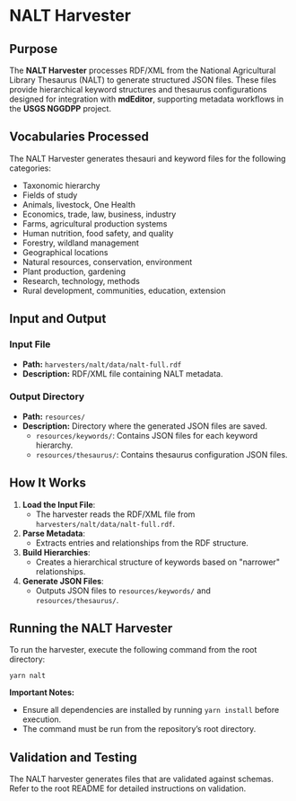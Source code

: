 # NALT Harvester

## Purpose

The **NALT Harvester** processes RDF/XML from the National Agricultural Library Thesaurus (NALT) to generate structured JSON files. These files provide hierarchical keyword structures and thesaurus configurations designed for integration with **mdEditor**, supporting metadata workflows in the **USGS NGGDPP** project.

## Vocabularies Processed

The NALT Harvester generates thesauri and keyword files for the following categories:

- Taxonomic hierarchy
- Fields of study
- Animals, livestock, One Health
- Economics, trade, law, business, industry
- Farms, agricultural production systems
- Human nutrition, food safety, and quality
- Forestry, wildland management
- Geographical locations
- Natural resources, conservation, environment
- Plant production, gardening
- Research, technology, methods
- Rural development, communities, education, extension

## Input and Output

### Input File

- **Path:** `harvesters/nalt/data/nalt-full.rdf`
- **Description:** RDF/XML file containing NALT metadata.

### Output Directory

- **Path:** `resources/`
- **Description:** Directory where the generated JSON files are saved.
  - `resources/keywords/`: Contains JSON files for each keyword hierarchy.
  - `resources/thesaurus/`: Contains thesaurus configuration JSON files.

## How It Works

1. **Load the Input File**:
   - The harvester reads the RDF/XML file from `harvesters/nalt/data/nalt-full.rdf`.
2. **Parse Metadata**:
   - Extracts entries and relationships from the RDF structure.
3. **Build Hierarchies**:
   - Creates a hierarchical structure of keywords based on "narrower" relationships.
4. **Generate JSON Files**:
   - Outputs JSON files to `resources/keywords/` and `resources/thesaurus/`.

## Running the NALT Harvester

To run the harvester, execute the following command from the root directory:

`yarn nalt`

**Important Notes:**

- Ensure all dependencies are installed by running `yarn install` before execution.
- The command must be run from the repository’s root directory.

## Validation and Testing

The NALT harvester generates files that are validated against schemas. Refer to the root README for detailed instructions on validation.

